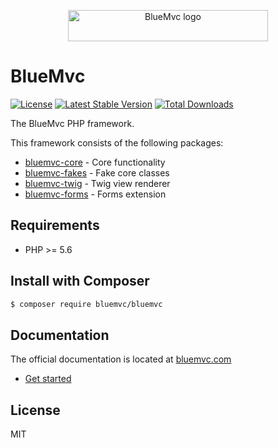 <p align="center">
   <img src="https://bm.staticfiles.se/img/logo-320x50.png" width="320" height="50" alt="BlueMvc logo">
</p>

# BlueMvc

[![License](https://poser.pugx.org/bluemvc/bluemvc/license)](https://packagist.org/packages/bluemvc/bluemvc)
[![Latest Stable Version](https://poser.pugx.org/bluemvc/bluemvc/v/stable)](https://packagist.org/packages/bluemvc/bluemvc)
[![Total Downloads](https://poser.pugx.org/bluemvc/bluemvc/downloads)](https://packagist.org/packages/bluemvc/bluemvc)

The BlueMvc PHP framework.

This framework consists of the following packages:

- [bluemvc-core](https://github.com/themichaelhall/bluemvc-core) - Core functionality
- [bluemvc-fakes](https://github.com/themichaelhall/bluemvc-fakes) - Fake core classes
- [bluemvc-twig](https://github.com/themichaelhall/bluemvc-twig) - Twig view renderer
- [bluemvc-forms](https://github.com/themichaelhall/bluemvc-forms) - Forms extension

## Requirements

- PHP >= 5.6

## Install with Composer

``` bash
$ composer require bluemvc/bluemvc
```

## Documentation

The official documentation is located at [bluemvc.com](https://bluemvc.com/)

- [Get started](https://bluemvc.com/get-started/)

## License

MIT